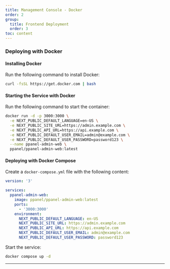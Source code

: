 ```yaml
---
title: Management Console - Docker
order: 2
group: 
  title: Frontend Deployment
  order: 3
toc: content
---
```


### Deploying with Docker

#### Installing Docker

Run the following command to install Docker:

```bash
curl -fsSL https://get.docker.com | bash
```

#### Starting the Service with Docker

Run the following command to start the container:

```bash
docker run -d -p 3000:3000 \
  -e NEXT_PUBLIC_DEFAULT_LANGUAGE=en-US \
  -e NEXT_PUBLIC_SITE_URL=https://admin.example.com \
  -e NEXT_PUBLIC_API_URL=https://api.example.com \
  -e NEXT_PUBLIC_DEFAULT_USER_EMAIL=admin@example.com \
  -e NEXT_PUBLIC_DEFAULT_USER_PASSWORD=password123 \
  --name ppanel-admin-web \
  ppanel/ppanel-admin-web:latest
```

#### Deploying with Docker Compose

Create a `docker-compose.yml` file with the following content:

```yaml
version: '3'

services:
  ppanel-admin-web:
    image: ppanel/ppanel-admin-web:latest
    ports:
      - '3000:3000'
    environment:
      NEXT_PUBLIC_DEFAULT_LANGUAGE: en-US
      NEXT_PUBLIC_SITE_URL: https://admin.example.com
      NEXT_PUBLIC_API_URL: https://api.example.com
      NEXT_PUBLIC_DEFAULT_USER_EMAIL: admin@example.com
      NEXT_PUBLIC_DEFAULT_USER_PASSWORD: password123
```

Start the service:

```bash
docker compose up -d
```

---


